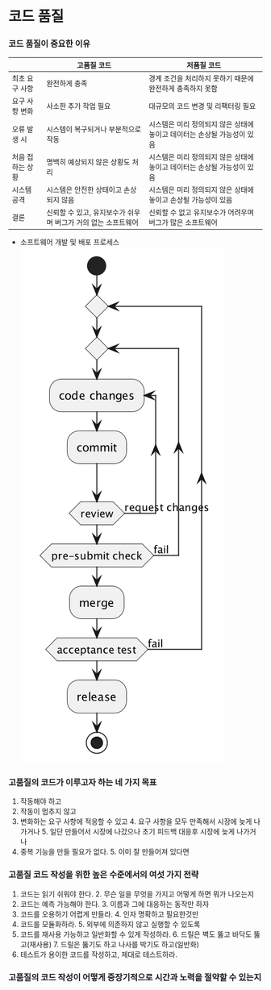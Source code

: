 # 코드 품질
### 코드 품질이 중요한 이유
|   | 고품질 코드 | 저품질 코드 |
|---|---|---|
| 최초 요구 사항 | 완전하게 충족 | 경계 조건을 처리하지 못하기 때문에 완전하게 충족하지 못함 |
| 요구 사항 변화 | 사소한 추가 작업 필요 | 대규모의 코드 변경 및 리팩터링 필요 |
| 오류 발생 시 | 시스템이 복구되거나 부분적으로 작동 | 시스템은 미리 정의되지 않은 상태에 놓이고 데이터는 손상될 가능성이 있음 |
| 처음 접하는 상황 | 명백히 예상되지 않은 상황도 처리 | 시스템은 미리 정의되지 않은 상태에 놓이고 데이터는 손상될 가능성이 있음 |
| 시스템 공격 | 시스템은 안전한 상태이고 손상되지 않음 | 시스템은 미리 정의되지 않은 상태에 놓이고 손상될 가능성이 있음 |
| 결론 | 신뢰할 수 있고, 유지보수가 쉬우며 버그가 거의 없는 소프트웨어 | 신뢰할 수 없고 유지보수가 어려우며 버그가 많은 소프트웨어 | 

* 소프트웨어 개발 및 배포 프로세스
![img.png](img.png)

### 고품질의 코드가 이루고자 하는 네 가지 목표
1. 작동해야 하고
2. 작동이 멈추지 않고
3. 변화하는 요구 사항에 적응할 수 있고
   4. 요구 사항을 모두 만족해서 시장에 늦게 나가거나
   5. 일단 만들어서 시장에 나갔으나 초기 피드백 대응후 시장에 늦게 나가거나
4. 중복 기능을 만들 필요가 없다.
   5. 이미 잘 만들어져 있다면

### 고품질 코드 작성을 위한 높은 수준에서의 여섯 가지 전략
1. 코드는 읽기 쉬워야 한다.
   2. 무슨 일을 무엇을 가지고 어떻게 하면 뭐가 나오는지
2. 코드는 예측 가능해야 한다.
   3. 이름과 그에 대응하는 동작만 하자
3. 코드를 오용하기 어렵게 만들라.
   4. 인자 명확하고 필요한것만
4. 코드를 모듈화하라.
   5. 외부에 의존하지 않고 실행할 수 있도록
5. 코드를 재사용 가능하고 일반화할 수 있게 작성하라.
   6. 드릴은 벽도 뚫고 바닥도 뚫고(재사용)
   7. 드릴은 뚫기도 하고 나사를 박기도 하고(일반화)
6. 테스트가 용이한 코드를 작성하고, 제대로 테스트하라.

### 고품질의 코드 작성이 어떻게 중장기적으로 시간과 노력을 절약할 수 있는지
